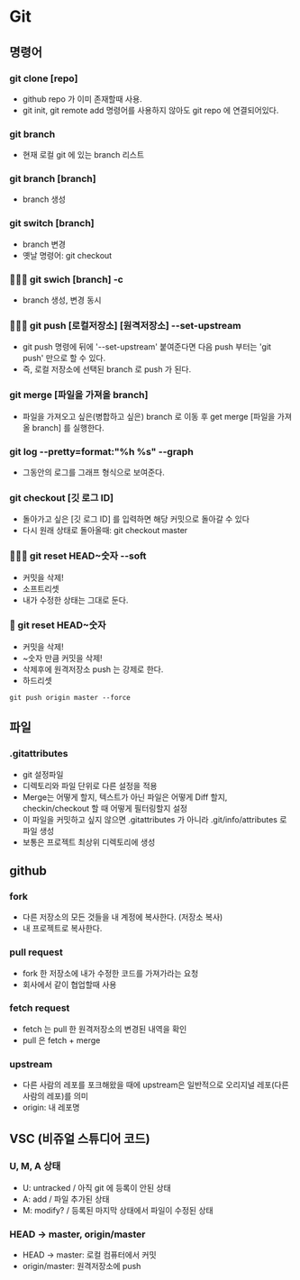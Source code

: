# Git

## 명령어

### git clone [repo]

- github repo 가 이미 존재할때 사용.
- git init, git remote add 명령어를 사용하지 않아도 git repo 에 연결되어있다.

### git branch

- 현재 로컬 git 에 있는 branch 리스트

### git branch [branch]

- branch 생성

### git switch [branch]

- branch 변경
- 옛날 명령어: git checkout

### 🧤🧤🧤 git swich [branch] -c

- branch 생성, 변경 동시

### 🧤🧤🧤 git push [로컬저장소] [원격저장소] --set-upstream

- git push 명령에 뒤에 '--set-upstream' 붙여준다면 다음 push 부터는 'git push' 만으로 할 수 있다.
- 즉, 로컬 저장소에 선택된 branch 로 push 가 된다.

### git merge [파일을 가져올 branch]

- 파일을 가져오고 싶은(병합하고 싶은) branch 로 이동 후 get merge [파일을 가져올 branch] 를 실행한다.

### git log --pretty=format:"%h %s" --graph

- 그동안의 로그를 그래프 형식으로 보여준다.

### git checkout [깃 로그 ID]

- 돌아가고 싶은 [깃 로그 ID] 를 입력하면 해당 커밋으로 돌아갈 수 있다
- 다시 원래 상태로 돌아올때: git checkout master

### 🧤🧤🧤 git reset HEAD~숫자 --soft

- 커밋을 삭제!
- 소프트리셋
- 내가 수정한 상태는 그대로 둔다.

### 🚫 git reset HEAD~숫자

- 커밋을 삭제!
- ~숫자 만큼 커밋을 삭제!
- 삭제후에 원격저장소 push 는 강제로 한다.
- 하드리셋

```
git push origin master --force
```

## 파일

### .gitattributes

- git 설정파일
- 디렉토리와 파일 단위로 다른 설정을 적용
- Merge는 어떻게 할지, 텍스트가 아닌 파일은 어떻게 Diff 할지, checkin/checkout 할 때 어떻게 필터링할지 설정
- 이 파일을 커밋하고 싶지 않으면 .gitattributes 가 아니라 .git/info/attributes 로 파일 생성
- 보통은 프로젝트 최상위 디렉토리에 생성

## github

### fork

- 다른 저장소의 모든 것들을 내 계정에 복사한다. (저장소 복사)
- 내 프로젝트로 복사한다.

### pull request

- fork 한 저장소에 내가 수정한 코드를 가져가라는 요청
- 회사에서 같이 협업할때 사용

### fetch request

- fetch 는 pull 한 원격저장소의 변경된 내역을 확인
- pull 은 fetch + merge

### upstream

- 다른 사람의 레포를 포크해왔을 때에 upstream은 일반적으로 오리지널 레포(다른 사람의 레포)를 의미
- origin: 내 레포명

## VSC (비쥬얼 스튜디어 코드)

### U, M, A 상태

- U: untracked / 아직 git 에 등록이 안된 상태
- A: add / 파일 추가된 상태
- M: modify? / 등록된 마지막 상태에서 파일이 수정된 상태

### HEAD -> master, origin/master

- HEAD -> master: 로컬 컴퓨터에서 커밋
- origin/master: 원격저장소에 push
